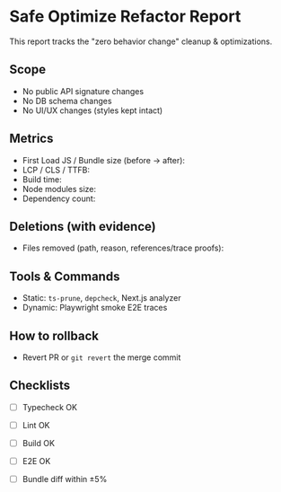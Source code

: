 # Safe Optimize Refactor Report

This report tracks the "zero behavior change" cleanup & optimizations.

## Scope
- No public API signature changes
- No DB schema changes
- No UI/UX changes (styles kept intact)

## Metrics
- First Load JS / Bundle size (before -> after):
- LCP / CLS / TTFB:
- Build time:
- Node modules size:
- Dependency count:

## Deletions (with evidence)
- Files removed (path, reason, references/trace proofs):

## Tools & Commands
- Static: `ts-prune`, `depcheck`, Next.js analyzer
- Dynamic: Playwright smoke E2E traces

## How to rollback
- Revert PR or `git revert` the merge commit

## Checklists
- [ ] Typecheck OK
- [ ] Lint OK
- [ ] Build OK
- [ ] E2E OK
- [ ] Bundle diff within ±5%

